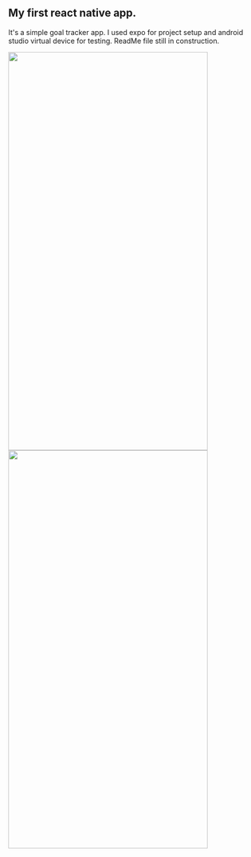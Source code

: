 ## My first react native app.

It's a simple goal tracker app.
I used expo for project setup and android studio virtual device for testing.
ReadMe file still in construction.

<img src="https://github.com/RaoulGrn/first-rn-app/assets/108396853/b1629706-dd13-46f1-990a-a82de1c5435e" width="400" height="800">
<img src="https://github.com/RaoulGrn/first-rn-app/assets/108396853/a4998e7b-42ef-476e-9914-2844cc868b66" width="400" height="800">



